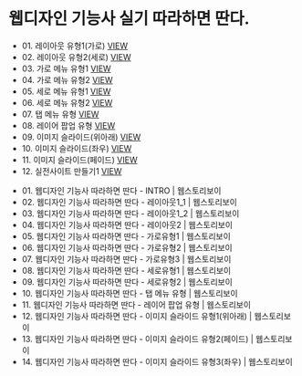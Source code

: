 

<h1>웹디자인 기능사 실기 따라하면 딴다.</h1>
<ul>
  <li>01. 레이아웃 유형1(가로) <a href="https://webstoryboy.github.io/webd/webd01.html">VIEW</a></li>
  <li>02. 레이아웃 유형2(세로) <a href="https://webstoryboy.github.io/webd/webd02.html">VIEW</a></li>
  <li>03. 가로 메뉴 유형1 <a href="https://webstoryboy.github.io/webd/webd03.html">VIEW</a></li>
  <li>04. 가로 메뉴 유형2 <a href="https://webstoryboy.github.io/webd/webd04.html">VIEW</a></li>
  <li>05. 세로 메뉴 유형1 <a href="https://webstoryboy.github.io/webd/webd05.html">VIEW</a></li>
  <li>06. 세로 메뉴 유형2 <a href="https://webstoryboy.github.io/webd/webd06.html">VIEW</a></li>
  <li>07. 탭 메뉴 유형 <a href="https://webstoryboy.github.io/webd/webd07.html">VIEW</a></li>
  <li>08. 레이어 팝업 유형 <a href="https://webstoryboy.github.io/webd/webd09.html">VIEW</a></li>
  <li>09. 이미지 슬라이드(위아래) <a href="https://webstoryboy.github.io/webd/webd10.html">VIEW</a></li>
  <li>10. 이미지 슬라이드(좌우) <a href="https://webstoryboy.github.io/webd/webd11.html">VIEW</a></li>
  <li>11. 이미지 슬라이드(페이드) <a href="https://webstoryboy.github.io/webd/webd12.html">VIEW</a></li>
  <li>12. 실전사이트 만들기1 <a href="https://webstoryboy.github.io/webd/webd13.html">VIEW</a></li>
</ul>


<ul>
  <li>01. 웹디자인 기능사 따라하면 딴다 - INTRO | 웹스토리보이</li>
  <li>02. 웹디자인 기능사 따라하면 딴다 - 레이아웃1_1 | 웹스토리보이</li>
  <li>03. 웹디자인 기능사 따라하면 딴다 - 레이아웃1_2 | 웹스토리보이</li>
  <li>04. 웹디자인 기능사 따라하면 딴다 - 레이아웃2 | 웹스토리보이</li>
  <li>05. 웹디자인 기능사 따라하면 딴다 - 가로유형1 | 웹스토리보이</li>
  <li>06. 웹디자인 기능사 따라하면 딴다 - 가로유형2 | 웹스토리보이</li>
  <li>07. 웹디자인 기능사 따라하면 딴다 - 가로유형3 | 웹스토리보이</li>
  <li>08. 웹디자인 기능사 따라하면 딴다 - 세로유형1 | 웹스토리보이</li>
  <li>09. 웹디자인 기능사 따라하면 딴다 - 세로유형2 | 웹스토리보이</li>
  <li>10. 웹디자인 기능사 따라하면 딴다 - 탭 메뉴 유형 | 웹스토리보이</li>
  <li>11. 웹디자인 기능사 따라하면 딴다 - 레이어 팝업 유형 | 웹스토리보이</li>
  <li>12. 웹디자인 기능사 따라하면 딴다 - 이미지 슬라이드 유형1(위아래) | 웹스토리보이</li>
  <li>13. 웹디자인 기능사 따라하면 딴다 - 이미지 슬라이드 유형2(페이드) | 웹스토리보이</li>
  <li>14. 웹디자인 기능사 따라하면 딴다 - 이미지 슬라이드 유형3(좌우) | 웹스토리보이</li>
</ul>
